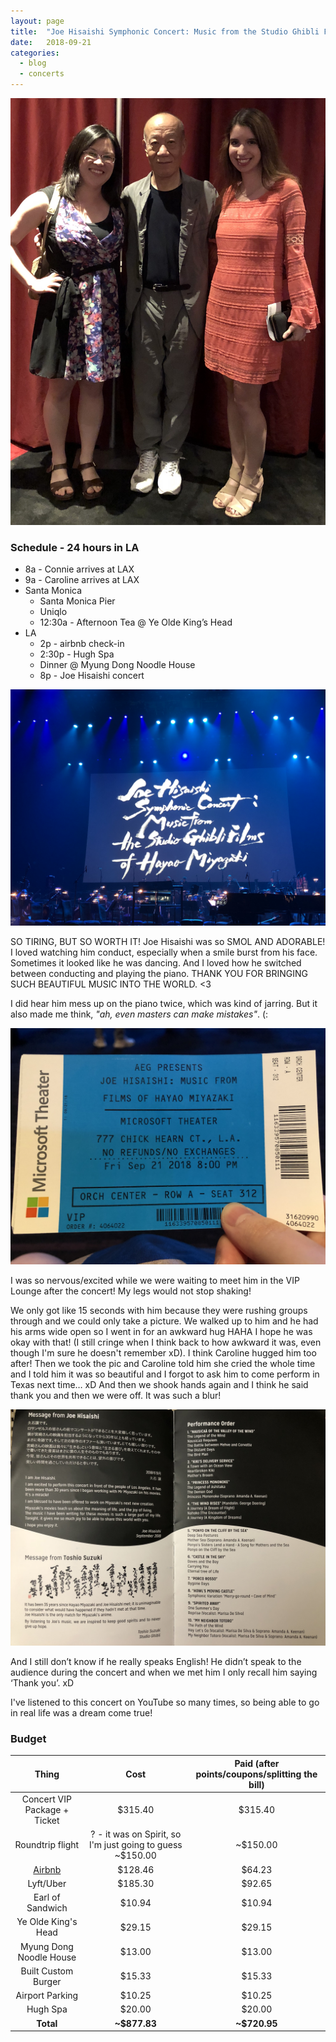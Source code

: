 ```yaml
---
layout: page
title:  "Joe Hisaishi Symphonic Concert: Music from the Studio Ghibli Films of Hayao Miyazaki in Los Angeles"
date:   2018-09-21
categories:
  - blog
  - concerts
---
```


![](/assets/concerts/hisaishi/joe_hisaishi.jpeg)

### Schedule - 24 hours in LA
* 8a - Connie arrives at LAX
* 9a - Caroline arrives at LAX
* Santa Monica
    * Santa Monica Pier
    * Uniqlo
    * 12:30a - Afternoon Tea @ Ye Olde King’s Head
* LA
    * 2p - airbnb check-in
    * 2:30p - Hugh Spa
    * Dinner @ Myung Dong Noodle House
    * 8p - Joe Hisaishi concert

![](/assets/concerts/hisaishi/stage.jpeg)

SO TIRING, BUT SO WORTH IT! Joe Hisaishi was so SMOL AND ADORABLE! I loved watching him conduct, especially when a smile burst from his face. Sometimes it looked like he was dancing. And I loved how he switched between conducting and playing the piano. THANK YOU FOR BRINGING SUCH BEAUTIFUL MUSIC INTO THE WORLD. <3

I did hear him mess up on the piano twice, which was kind of jarring. But it also made me think, *"ah, even masters can make mistakes"*. (:

![](/assets/concerts/hisaishi/ticket.jpeg)

I was so nervous/excited while we were waiting to meet him in the VIP Lounge after the concert! My legs would not stop shaking!

We only got like 15 seconds with him because they were rushing groups through and we could only take a picture. We walked up to him and he had his arms wide open so I went in for an awkward hug HAHA I hope he was okay with that! (I still cringe when I think back to how awkward it was, even though I'm sure he doesn't remember xD). I think Caroline hugged him too after! Then we took the pic and Caroline told him she cried the whole time and I told him it was so beautiful and I forgot to ask him to come perform in Texas next time… xD And then we shook hands again and I think he said thank you and then we were off. It was such a blur!

![](/assets/concerts/hisaishi/program.jpeg)

And I still don’t know if he really speaks English! He didn’t speak to the audience during the concert and when we met him I only recall him saying ‘Thank you’. xD

I've listened to this concert on YouTube so many times, so being able to go in real life was a dream come true!

### Budget

| Thing | Cost | Paid (after points/coupons/splitting the bill) |
| :---: | :---: | :---: |
| Concert VIP Package + Ticket | $315.40 | $315.40 |
| Roundtrip flight | ? - it was on Spirit, so I'm just going to guess ~$150.00 | ~$150.00 |
| [Airbnb][airbnb] | $128.46 | $64.23 |
| Lyft/Uber | $185.30 | $92.65 |
| Earl of Sandwich | $10.94 | $10.94 |
| Ye Olde King's Head | $29.15 | $29.15 |
| Myung Dong Noodle House | $13.00 | $13.00 |
| Built Custom Burger | $15.33 | $15.33 |
| Airport Parking | $10.25 | $10.25 |
| Hugh Spa | $20.00 | $20.00 |
| **Total** | **~$877.83** | **~$720.95** |

[airbnb]: https://www.airbnb.com/c/cfeng119?referral_share_id=4552498b-44fe-4d03-977c-dc5fb81325b5
